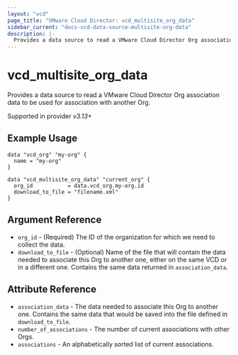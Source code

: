 ```yaml
---
layout: "vcd"
page_title: "VMware Cloud Director: vcd_multisite_org_data"
sidebar_current: "docs-vcd-data-source-multisite-org-data"
description: |-
  Provides a data source to read a VMware Cloud Director Org association data to be used for association with another Org.
---
```


# vcd\_multisite\_org\_data

Provides a data source to read a VMware Cloud Director Org association data to be used for association with another Org.

Supported in provider *v3.13+*

## Example Usage 


```hcl
data "vcd_org" "my-org" {
  name = "my-org"
}

data "vcd_multisite_org_data" "current_org" {
  org_id           = data.vcd_org.my-org.id
  download_to_file = "filename.xml"
}
```

## Argument Reference

* `org_id` - (Required) The ID of the organization for which we need to collect the data.
* `download_to_file` - (Optional) Name of the file that will contain the data needed to associate this Org to another one, 
  either on the same VCD or in a different one.
  Contains the same data returned in `association_data`.

## Attribute Reference

* `association_data` - The data needed to associate this Org to another one. Contains the same data that would be saved into
  the file defined in `download_to_file`.
* `number_of_associations` - The number of current associations with other Orgs.
* `associations` - An alphabetically sorted list of current associations.
